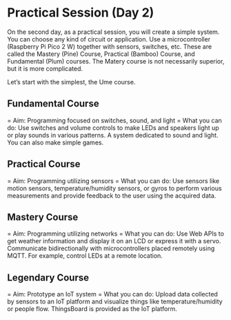 # Practical Session (Day 2)
On the second day, as a practical session, you will create a simple system. You can choose any kind of circuit or application. Use a microcontroller (Raspberry Pi Pico 2 W) together with sensors, switches, etc.
These are called the Mastery (Pine) Course, Practical (Bamboo) Course, and Fundamental (Plum) courses. The Matery course is not necessarily superior, but it is more complicated.

Let’s start with the simplest, the Ume course.

## Fundamental Course
= Aim: Programming focused on switches, sound, and light
= What you can do: Use switches and volume controls to make LEDs and speakers light up or play sounds in various patterns. A system dedicated to sound and light. You can also make simple games.
## Practical Course
= Aim: Programming utilizing sensors
= What you can do: Use sensors like motion sensors, temperature/humidity sensors, or gyros to perform various measurements and provide feedback to the user using the acquired data.
## Mastery Course
= Aim: Programming utilizing networks
= What you can do: Use Web APIs to get weather information and display it on an LCD or express it with a servo. Communicate bidirectionally with microcontrollers placed remotely using MQTT. For example, control LEDs at a remote location.
## Legendary Course
= Aim: Prototype an IoT system
= What you can do: Upload data collected by sensors to an IoT platform and visualize things like temperature/humidity or people flow. ThingsBoard is provided as the IoT platform.

